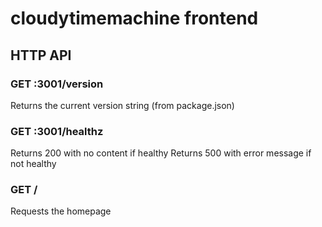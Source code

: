 # cloudytimemachine frontend
## HTTP API

### GET :3001/version
Returns the current version string (from package.json)

### GET :3001/healthz
Returns 200 with no content if healthy
Returns 500 with error message if not healthy

### GET /

Requests the homepage
